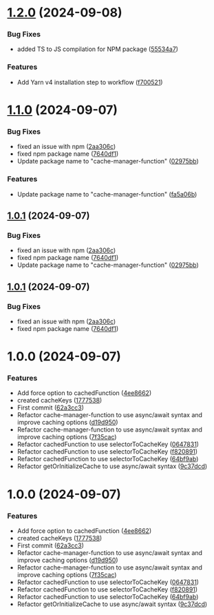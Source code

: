 # [1.2.0](https://github.com/tomerh2001/cache-manager-function/compare/v1.1.0...v1.2.0) (2024-09-08)


### Bug Fixes

* added TS to JS compilation for NPM package ([55534a7](https://github.com/tomerh2001/cache-manager-function/commit/55534a76c07cdef868927a2f058f71bb1505e169))


### Features

* Add Yarn v4 installation step to workflow ([f700521](https://github.com/tomerh2001/cache-manager-function/commit/f7005219f64434285f6d7583f82ca22134568468))

# [1.1.0](https://github.com/tomerh2001/cache-manager-function/compare/v1.0.0...v1.1.0) (2024-09-07)


### Bug Fixes

* fixed an issue with npm ([2aa306c](https://github.com/tomerh2001/cache-manager-function/commit/2aa306ceafa5b884be1341559a09d6ac807d7c24))
* fixed npm package name ([7640df1](https://github.com/tomerh2001/cache-manager-function/commit/7640df15f8f6c5ef2f702d020c46fc189f55a512))
* Update package name to "cache-manager-function" ([02975bb](https://github.com/tomerh2001/cache-manager-function/commit/02975bb2a917d6ac92a8384cff9e335d0d417532))


### Features

* Update package name to "cache-manager-function" ([fa5a06b](https://github.com/tomerh2001/cache-manager-function/commit/fa5a06b7280fd33019fb265f1fd23a4335d70e1b))

## [1.0.1](https://github.com/tomerh2001/cache-manager-function/compare/v1.0.0...v1.0.1) (2024-09-07)


### Bug Fixes

* fixed an issue with npm ([2aa306c](https://github.com/tomerh2001/cache-manager-function/commit/2aa306ceafa5b884be1341559a09d6ac807d7c24))
* fixed npm package name ([7640df1](https://github.com/tomerh2001/cache-manager-function/commit/7640df15f8f6c5ef2f702d020c46fc189f55a512))
* Update package name to "cache-manager-function" ([02975bb](https://github.com/tomerh2001/cache-manager-function/commit/02975bb2a917d6ac92a8384cff9e335d0d417532))

## [1.0.1](https://github.com/tomerh2001/cache-manager-function/compare/v1.0.0...v1.0.1) (2024-09-07)


### Bug Fixes

* fixed an issue with npm ([2aa306c](https://github.com/tomerh2001/cache-manager-function/commit/2aa306ceafa5b884be1341559a09d6ac807d7c24))
* fixed npm package name ([7640df1](https://github.com/tomerh2001/cache-manager-function/commit/7640df15f8f6c5ef2f702d020c46fc189f55a512))

# 1.0.0 (2024-09-07)


### Features

* Add force option to cachedFunction ([4ee8662](https://github.com/tomerh2001/cache-manager-function/commit/4ee8662675c1951f62f4e57a47d5533e1bfc627d))
* created cacheKeys ([1777538](https://github.com/tomerh2001/cache-manager-function/commit/177753869bd3368b7055f1d09849ed90cb31e365))
* First commit ([62a3cc3](https://github.com/tomerh2001/cache-manager-function/commit/62a3cc3b18b51e2f2772f24200480c2ed55a8c80))
* Refactor cache-manager-function to use async/await syntax and improve caching options ([d19d950](https://github.com/tomerh2001/cache-manager-function/commit/d19d9505af261ace0ba6732bbc00f5cc7aa181f0))
* Refactor cache-manager-function to use async/await syntax and improve caching options ([7f35cac](https://github.com/tomerh2001/cache-manager-function/commit/7f35cac92a15d4e51a1fb96c7e7cd6b71a576ac0))
* Refactor cachedFunction to use selectorToCacheKey ([0647831](https://github.com/tomerh2001/cache-manager-function/commit/064783197cd438c02a6d9389d66bae8378084330))
* Refactor cachedFunction to use selectorToCacheKey ([f820891](https://github.com/tomerh2001/cache-manager-function/commit/f82089198b71e9891cde823d1e2772cb744f3929))
* Refactor cachedFunction to use selectorToCacheKey ([64bf9ab](https://github.com/tomerh2001/cache-manager-function/commit/64bf9ab24fd9704e5ca4685df65e09a1f3dee47d))
* Refactor getOrInitializeCache to use async/await syntax ([9c37dcd](https://github.com/tomerh2001/cache-manager-function/commit/9c37dcda89f3e281a46231bf0fbe00f875c9b974))

# 1.0.0 (2024-09-07)


### Features

* Add force option to cachedFunction ([4ee8662](https://github.com/tomerh2001/cache-manager-function/commit/4ee8662675c1951f62f4e57a47d5533e1bfc627d))
* created cacheKeys ([1777538](https://github.com/tomerh2001/cache-manager-function/commit/177753869bd3368b7055f1d09849ed90cb31e365))
* First commit ([62a3cc3](https://github.com/tomerh2001/cache-manager-function/commit/62a3cc3b18b51e2f2772f24200480c2ed55a8c80))
* Refactor cache-manager-function to use async/await syntax and improve caching options ([d19d950](https://github.com/tomerh2001/cache-manager-function/commit/d19d9505af261ace0ba6732bbc00f5cc7aa181f0))
* Refactor cache-manager-function to use async/await syntax and improve caching options ([7f35cac](https://github.com/tomerh2001/cache-manager-function/commit/7f35cac92a15d4e51a1fb96c7e7cd6b71a576ac0))
* Refactor cachedFunction to use selectorToCacheKey ([0647831](https://github.com/tomerh2001/cache-manager-function/commit/064783197cd438c02a6d9389d66bae8378084330))
* Refactor cachedFunction to use selectorToCacheKey ([f820891](https://github.com/tomerh2001/cache-manager-function/commit/f82089198b71e9891cde823d1e2772cb744f3929))
* Refactor cachedFunction to use selectorToCacheKey ([64bf9ab](https://github.com/tomerh2001/cache-manager-function/commit/64bf9ab24fd9704e5ca4685df65e09a1f3dee47d))
* Refactor getOrInitializeCache to use async/await syntax ([9c37dcd](https://github.com/tomerh2001/cache-manager-function/commit/9c37dcda89f3e281a46231bf0fbe00f875c9b974))

